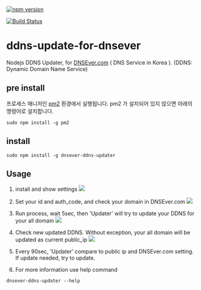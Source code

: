 [![npm version](https://img.shields.io/npm/v/dnsever-ddns-updater.svg?style=flat-square)](https://www.npmjs.com/package/dnsever-ddns-updater)

[![Build Status](https://travis-ci.org/b6pzeusbc54tvhw5jgpyw8pwz2x6gs/dnsever-ddns-updater.svg?branch=master)](https://travis-ci.org/b6pzeusbc54tvhw5jgpyw8pwz2x6gs/dnsever-ddns-updater)

# ddns-update-for-dnsever
Nodejs DDNS Updater, for [DNSEver.com](https://DNSEver.com) ( DNS Service in Korea ).
(DDNS: Dynamic Domain Name Service)

## pre install
프로세스 매니저인 [pm2](https://www.npmjs.com/package/pm2) 환경에서 실행됩니다.
pm2 가 설치되어 있지 않으면 아래의 명령어로 설치합니다.
```
sudo npm install -g pm2
```

## install
```
sudo npm install -g dnsever-ddns-updater
```


## Usage

1. install and show settings
![](https://raw.githubusercontent.com/b6pzeusbc54tvhw5jgpyw8pwz2x6gs/dnsever-ddns-updater/master/screenshot/01_install_first_run.png)

2. Set your id and auth_code, and check your domain in DNSEver.com
![](https://raw.githubusercontent.com/b6pzeusbc54tvhw5jgpyw8pwz2x6gs/dnsever-ddns-updater/master/screenshot/02_setting_id_auth_code.png)

3. Run process, wait 5sec, then 'Updater' will try to update your DDNS for your all domain
![](https://raw.githubusercontent.com/b6pzeusbc54tvhw5jgpyw8pwz2x6gs/dnsever-ddns-updater/master/screenshot/03_start.png)

4. Check new updated DDNS. Without exception, your all domain will be updated as current public_ip
![](https://raw.githubusercontent.com/b6pzeusbc54tvhw5jgpyw8pwz2x6gs/dnsever-ddns-updater/master/screenshot/04_result.png)

5. Every 90sec, 'Updater' compare to public ip and DNSEver.com setting. If update needed, try to update.

6. For more information use help command 
```
dnsever-ddns-updater --help
```

